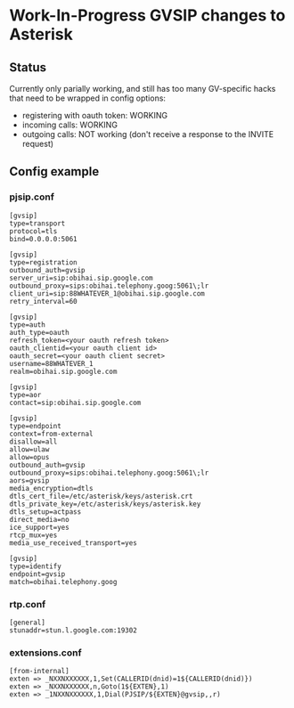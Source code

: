 # Work-In-Progress GVSIP changes to Asterisk

## Status
Currently only parially working, and still has too many GV-specific hacks that need to be wrapped in config options:

- registering with oauth token: WORKING
- incoming calls: WORKING
- outgoing calls: NOT working (don't receive a response to the INVITE request)

## Config example

### pjsip.conf
```
[gvsip]
type=transport
protocol=tls
bind=0.0.0.0:5061

[gvsip]
type=registration
outbound_auth=gvsip
server_uri=sip:obihai.sip.google.com
outbound_proxy=sips:obihai.telephony.goog:5061\;lr
client_uri=sip:88WHATEVER_1@obihai.sip.google.com
retry_interval=60

[gvsip]
type=auth
auth_type=oauth
refresh_token=<your oauth refresh token>
oauth_clientid=<your oauth client id>
oauth_secret=<your oauth client secret>
username=88WHATEVER_1
realm=obihai.sip.google.com

[gvsip]
type=aor
contact=sip:obihai.sip.google.com

[gvsip]
type=endpoint
context=from-external
disallow=all
allow=ulaw
allow=opus
outbound_auth=gvsip
outbound_proxy=sips:obihai.telephony.goog:5061\;lr
aors=gvsip
media_encryption=dtls
dtls_cert_file=/etc/asterisk/keys/asterisk.crt
dtls_private_key=/etc/asterisk/keys/asterisk.key
dtls_setup=actpass
direct_media=no
ice_support=yes
rtcp_mux=yes
media_use_received_transport=yes

[gvsip]
type=identify
endpoint=gvsip
match=obihai.telephony.goog
```

### rtp.conf
```
[general]
stunaddr=stun.l.google.com:19302
```

### extensions.conf
```
[from-internal]
exten => _NXXNXXXXXX,1,Set(CALLERID(dnid)=1${CALLERID(dnid)})
exten => _NXXNXXXXXX,n,Goto(1${EXTEN},1)
exten => _1NXXNXXXXXX,1,Dial(PJSIP/${EXTEN}@gvsip,,r)
```

